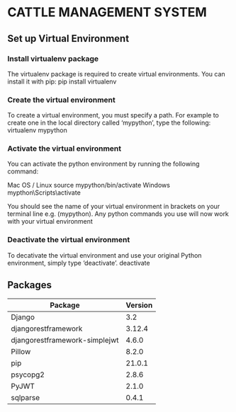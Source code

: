 # CATTLE MANAGEMENT SYSTEM

## Set up Virtual Environment
  ### Install virtualenv package
  The virtualenv package is required to create virtual environments. You can install it with pip:
    pip install virtualenv
  ### Create the virtual environment
  To create a virtual environment, you must specify a path. For example to create one in the local directory called ‘mypython’, type the following:
    virtualenv mypython
  ### Activate the virtual environment
  You can activate the python environment by running the following command:
  
  Mac OS / Linux
      source mypython/bin/activate
  Windows
      mypthon\Scripts\activate
      
  You should see the name of your virtual environment in brackets on your terminal line e.g. (mypython).
  Any python commands you use will now work with your virtual environment  
  ### Deactivate the virtual environment
   To decativate the virtual environment and use your original Python environment, simply type ‘deactivate’.
      deactivate


## Packages
|Package | Version|
|---------|--------|
|Django | 3.2|
|djangorestframework | 3.12.4|
|djangorestframework-simplejwt|4.6.0|
|Pillow |8.2.0|
|pip | 21.0.1|
|psycopg2| 2.8.6|
|PyJWT | 2.1.0|
|sqlparse|0.4.1|












